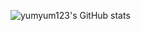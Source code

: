 ![yumyum123's GitHub stats](https://github-readme-stats.vercel.app/api?username=yumyum123&theme=flag-india&show_icons=true)
